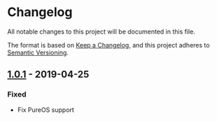 # Changelog

All notable changes to this project will be documented in this file.

The format is based on [Keep a Changelog](https://keepachangelog.com/en/1.0.0/),
and this project adheres to [Semantic Versioning](https://semver.org/spec/v2.0.0.html).

## [1.0.1] - 2019-04-25

### Fixed
- Fix PureOS support

[1.0.1]: https://github.com/opus-codium/puppet-firefox/compare/1.0.1...1.0.0
